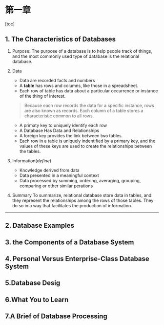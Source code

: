 # 第一章
[toc]
## 1. The Characteristics of Databases
1. Purpose:
	The purpose of a database is to help people track of things, and the most commonly used type of database is the relational database.

2. Data
	- Data are recorded facts and numbers
	- A **table** has rows and columns, like those in a spreadsheet.
	- Each row of table has data about a particular occurrence or instance of the  thing  of interest.
	> Because each row records the data for  a specific instance, rows are also known as records. Each column of a table stores a characteristic  common to all rows.
	- A primaty key to uniquely identify each row
	- A Database Has Data and Relationships
	- A foreign key provides the link between two tables.
	- Each row in a table is uniquely indentified by a primary key, and the values of these keys are used to create the relationships between the tables.

3. Information(*define*)
	+ Knowledge derived from data
	+ Data presented in a meaningful context
	+ Data processed by summing, ordering, averaging, grouping, comparing or other similar perations

4. Summary
	To summarize, relational database store data in tables, and they represent the relationships among the rows of those tables. They do so in a way that facilitates the production of information.
---
## 2. Database Examples

## 3. the Components of  a Database System
## 4. Personal Versus Enterprise-Class  Database System
## 5.Database Desig
## 6.What You to Learn
## 7.A Brief of Database Processing
